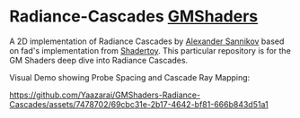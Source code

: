 # Radiance-Cascades [GMShaders](https://gmshaders.com)
A 2D implementation of Radiance Cascades by [Alexander Sannikov](https://drive.google.com/file/d/1L6v1_7HY2X-LV3Ofb6oyTIxgEaP4LOI6/view) based on fad's implementation from [Shadertoy](https://www.shadertoy.com/view/mtlBzX). This particular repository is for the GM Shaders deep dive into Radiance Cascades.


Visual Demo showing Probe Spacing and Cascade Ray Mapping:

https://github.com/Yaazarai/GMShaders-Radiance-Cascades/assets/7478702/69cbc31e-2b17-4642-bf81-666b843d51a1

